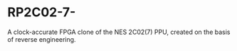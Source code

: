 # RP2C02-7-
A clock-accurate FPGA clone of the NES 2C02(7) PPU, created on the basis of reverse engineering.
